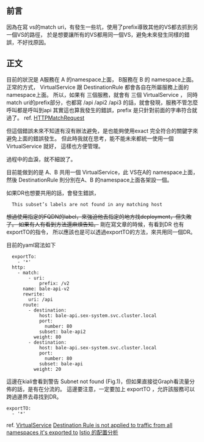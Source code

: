 ## 前言
  因為在寫 vs的match uri，有發生一些坑，使用了prefix導致其他的VS都去抓到另一個VS的路徑，
  於是想要讓所有的VS都用同一個VS，避免未來發生同樣的錯誤，不好找原因。
## 正文
  目前的狀況是 A服務在 A 的namespace上面， B服務在 B 的 namespace上面。
  正常的方式，
  VirtualService 跟 DestinationRule 都會各自在所屬服務上面的 namespace上面。
  所以，如果有 三個服務，就會有 三個 VirtualService ，
  同時 match uri的prefix部分，也都寫 /api /api2 /api3 的話，就會發現，服務不管怎麼呼叫都是呼叫到api
  其實這也算我發生的錯誤，prefix 是只針對前面的字串符合就過了。
  ref. [HTTPMatchRequest](https://istio.io/latest/docs/reference/config/networking/virtual-service/#HTTPMatchRequest)

  但這個錯誤未來不知道有沒有辦法避免，是也能夠使用exact 完全符合的關鍵字來避免上面的錯誤發生。
  但此時我就在思考，能不能未來都統一使用一個 VirtualService 就好，
  這樣也方便管理。

  過程中的血淚，就不細說了。

  目前能做到的是 A、B 共用一個 VirtualService，此 VS在A的 namespace上面，
  然後 DestinationRule 則分別在A、B 的namespace上面各架設一個。

  如果DR也想要共用的話，會發生錯誤，
```
  This subset’s labels are not found in any matching host
```
  ~~想過使用指定的FQDN的label，來強迫他去指定的地方找deployment，但失敗了。
  如果有人有看到方法還麻煩告知。~~
  剛在寫文章的時候，有看到DR 也有exportTO的指令，
  所以應該也是可以透過exportTO的方法，來共用同一個DR。

  目前的yaml寫法如下

  ```
    exportTo:
      - '*'
    http:
      - match:
          - uri:
              prefix: /v2
        name: bale-api-v2
        rewrite:
          uri: /api
        route:
          - destination:
              host: bale-api.sex-system.svc.cluster.local
              port:
                number: 80
              subset: bale-api2
            weight: 80
          - destination:
              host: bale-api.sex-system.svc.cluster.local
              port:
                number: 80
              subset: bale-api
            weight: 20
  ```

  這邊在kiali會看到警告 Subnet not found (Fig.1)，但如果直接從Graph看流量分佈的話，是有在分流的。
這邊要注意，一定要加上  exportTO ，允許該服務可以跨過邊界去尋找到DR。
```
exportTO:
  - '*'
```  
ref.
[VirtualService](https://istio.io/latest/docs/reference/config/networking/virtual-service/#VirtualService)
[Destination Rule is not applied to traffic from all namespaces it's exported to](https://github.com/istio/istio/issues/15556)
[Istio 的配置分析](https://www.cnblogs.com/charlieroro/p/13626429.html)
